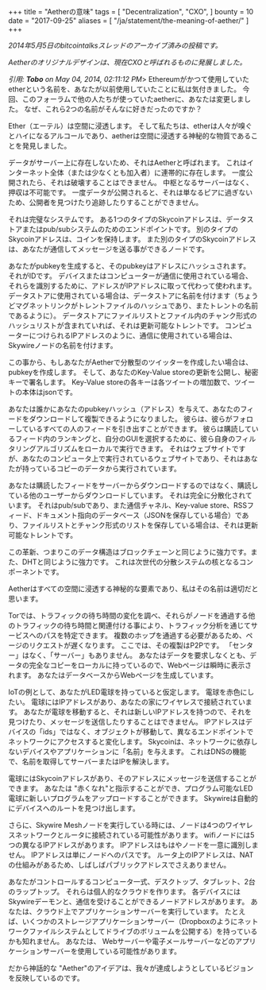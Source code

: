 +++
title = "Aetherの意味"
tags = [
    "Decentralization",
    "CXO",
]
bounty = 10
date = "2017-09-25"
aliases = [
	"/ja/statement/the-meaning-of-aether/"
]
+++

*2014年5月5日のbitcointalksスレッドのアーカイブ済みの投稿です。*

*Aetherのオリジナルデザインは、現在CXOと呼ばれるものに発展しました。*

*引用: **Tobo** on May 04, 2014, 02:11:12 PM*>
Ethereumがかつて使用していたetherという名前を、あなたが以前使用していたことに私は気付きました。
今回、このフォーラムで他の人たちが使っていたaetherに、あなたは変更しました。
なぜ、これら2つの名前がそんなに好きだったのですか？

Ether（エーテル）は空間に浸透します。
そして私たちは、etherは人々が嗅ぐとハイになるアルコールであり、aetherは空間に浸透する神秘的な物質であることを発見しました。

データがサーバー上に存在しないため、それはAetherと呼ばれます。
これはインターネット全体（または少なくとも加入者）に連帯的に存在します。
一度公開されたら、それは破壊することはできません。
中枢となるサーバーはなく、押収は不可能です。
一度データが公開されると、それは単なるピアに過ぎないため、公開者を見つけたり追跡したりすることができません。

それは完璧なシステムです。
ある1つのタイプのSkycoinアドレスは、データストアまたはpub/subシステムのためのエンドポイントです。
別のタイプのSkycoinアドレスは、コインを保持します。
また別のタイプのSkycoinアドレスは、あなたが通信してメッセージを送る事ができるノードです。

あなたがpubkeyを生成すると、そのpubkeyはアドレスにハッシュされます。
それがIDです。
デバイスまたはコンピューターが通信に使用されている場合、それらを識別するために、アドレスがIPアドレスに取って代わって使われます。
データストアに使用されている場合は、データストアに名前を付けます（ちょうどマグネットリンクがトレントファイルのハッシュであり、またトレントの名前であるように）。
データストアにファイルリストとファイル内のチャンク形式のハッシュリストが含まれていれば、それは更新可能なトレントです。
コンピューターにつけられるIPアドレスのように、通信に使用されている場合は、Skywireノードの名前を付けます。

この事から、もしあなたがAetherで分散型のツイッターを作成したい場合は、pubkeyを作成します。
そして、あなたのKey-Value storeの更新を公開し、秘密キーで署名します。
Key-Value storeの各キーは各ツイートの増加数で、ツイートの本体はjsonです。

あなたは誰かにあなたのpubkeyハッシュ（アドレス）を与えて、あなたのフィードをダウンロードして複製できるようになりました。
彼らは、彼らがフォローしているすべての人のフィードを引き出すことができます。
彼らは購読しているフィード内のランキングと、自分のGUIを選択するために、彼ら自身のフィルタリングアルゴリズムをローカルで実行できます。
それはウェブサイトですが、あなたのコンピュータ上で実行されているウェブサイトであり、それはあなたが持っているコピーのデータから実行されています。

あなたは購読したフィードをサーバーからダウンロードするのではなく、購読している他のユーザーからダウンロードしています。
それは完全に分散化されています。
それはpub/subであり、また通信チャネル、Key-value store、RSSフィード、ドキュメント指向のデータベース（JSONを保存している場合）であり、ファイルリストとチャンク形式のリストを保存している場合は、それは更新可能なトレントです。

この革新、つまりこのデータ構造はブロックチェーンと同じように強力です。また、DHTと同じように強力です。 これは次世代の分散システムの核となるコンポーネントです。

Aetherはすべての空間に浸透する神秘的な要素であり、私はその名前は適切だと思います。

Torでは、トラフィックの待ち時間の変化を調べ、それらがノードを通過する他のトラフィックの待ち時間と関連付ける事により、トラフィック分析を通じてサービスへのパスを特定できます。
複数のホップを通過する必要があるため、ページのリクエストが遅くなります。
ここでは、その複製はP2Pです。
「センター」はなく、「サーバー」もありません。
あなたはデータを要求しなくとも、データの完全なコピーをローカルに持っているので、Webページは瞬時に表示されます。
あなたはデータベースからWebページを生成しています。

IoTの例として、あなたがLED電球を持っていると仮定します。
電球を赤色にしたい。 電球にはIPアドレスがあり、あなたの家にワイヤレスで接続されています。
あなたが電球を移動すると、それは新しいIPアドレスを持つので、それを見つけたり、メッセージを送信したりすることはできません。
IPアドレスはデバイスの「ids」ではなく、オブジェクトが移動して、異なるエンドポイントでネットワークにアクセスすると変化します。
Skycoinは、ネットワークに依存しないデバイスやアプリケーションに「名前」を与えます。 これはDNSの機能で、名前を取得してサーバーまたはIPを解決します。

電球にはSkycoinアドレスがあり、そのアドレスにメッセージを送信することができます。
あなたは "赤くなれ"と指示することができ、プログラム可能なLED電球に新しいプログラムをアップロードすることができます。
Skywireは自動的にデバイスへのルートを見つけ出します。

さらに、Skywire Meshノードを実行している時には、ノードは4つのワイヤレスネットワークとルータに接続されている可能性があります。
wifiノードには5つの異なるIPアドレスがあります。
IPアドレスはもはやノードを一意に識別しません。
IPアドレスは単にノードへのパスです。
ルータ上のIPアドレスは、NATの仕組みがあるため、しばしばパブリックアドレスでさえありません。

あなたがコントロールするコンピュータ一式、デスクトップ、タブレット、2台のラップトップ。
それらは個人的なクラウドを作ります。
各デバイスにはSkywireデーモンと、通信を受けることができるノードアドレスがあります。
あなたは、クラウド上でアプリケーションサーバーを実行しています。
たとえば、いくつかのストレージアプリケーションサーバー（Dropboxのようにネットワークファイルシステムとしてドライブのボリュームを公開する）を持っているかも知れません。
あなたは、 Webサーバーや電子メールサーバーなどのアプリケーションサーバーを使用している可能性があります。

だから神話的な "Aether"のアイデアは、我々が達成しようとしているビジョンを反映しているのです。
